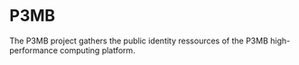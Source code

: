 # P3MB
The P3MB project gathers the public identity ressources of the P3MB high-performance computing platform.
